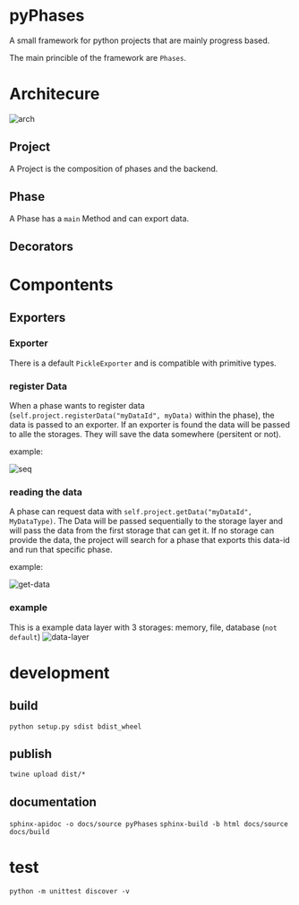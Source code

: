 # pyPhases

A small framework for python projects that are mainly progress based.

The main princible of the framework are `Phases`.

# Architecure

![arch](assets/achitektur.svg)

## Project

A Project is the composition of phases and the backend.

## Phase
A Phase has a `main` Method and can export data.

## Decorators

# Compontents

## Exporters

### Exporter

There is a default `PickleExporter` and is compatible with primitive types.

### register Data
When a phase wants to register data (`self.project.registerData("myDataId", myData)` within the phase), the data is passed to an exporter. If an exporter is found the data will be passed to alle the storages. They will save the data somewhere (persitent or not).

example:

![seq](assets/seq-save-data.svg)

### reading the data
A phase can request data with `self.project.getData("myDataId", MyDataType)`. The Data will be passed sequentially to the storage layer and will pass the data from the first storage that can get it. If no storage can provide the data, the project will search for a phase that exports this data-id and run that specific phase.

example:

![get-data](assets/seq-get-data.svg)


### example

This is a example data layer with 3 storages: memory, file, database (`not default`)
![data-layer](assets/data-layer.svg)


# development

## build

`python setup.py sdist bdist_wheel`

## publish

`twine upload dist/*`

## documentation

`sphinx-apidoc -o docs/source pyPhases`
`sphinx-build -b html docs/source docs/build`


# test
`python -m unittest discover -v`
